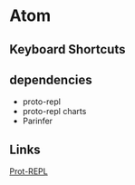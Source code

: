 # Atom

## Keyboard Shortcuts

## dependencies

- proto-repl
- proto-repl charts
- Parinfer

## Links

[Prot-REPL](https://github.com/jasongilman/proto-repl)
